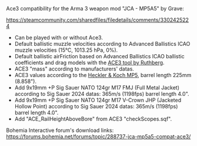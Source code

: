 Ace3 compatibility for the Arma 3 weapon mod "JCA - MP5A5" by Grave:

https://steamcommunity.com/sharedfiles/filedetails/comments/3302425224

- Can be played with or without Ace3.
- Default ballistic muzzle velocities according to Advanced Ballistics ICAO muzzle velocities (15°C, 1013.25 hPa, 0%).
- Default ballistic airFriction based on Advanced Ballistics ICAO ballistic coefficients and drag models with the [ACE3 tool by Ruthberg](https://github.com/acemod/ACE3/blob/master/tools/generate_airfriction_config.py).
- ACE3 "mass" according to manufacturers' datas.
- ACE3 values according to the [Heckler & Koch MP5](https://www.heckler-koch.com/en/Products/Military%20and%20Law%20Enforcement/Submachine%20guns/MP5?section=variants&s=true), barrel length 225mm (8.858").
- Add 9x19mm +P Sig Sauer NATO 124gr M17 FMJ (Full Metal Jacket) according to Sig Sauer 2024 datas: 365m/s (1198fps) barrel length 4.0".
- Add 9x19mm +P Sig Sauer NATO 124gr M17 V-Crown JHP (Jacketed Hollow Point) according to Sig Sauer 2024 datas: 365m/s (1198fps) barrel length 4.0".
- Add "ACE_RailHeightAboveBore" from ACE3 "checkScopes.sqf".

Bohemia Interactive forum's download links: https://forums.bohemia.net/forums/topic/288737-jca-mp5a5-compat-ace3/

